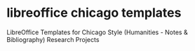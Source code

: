 # libreoffice chicago templates
 LibreOffice Templates for Chicago Style (Humanities - Notes & Bibliography) Research Projects
